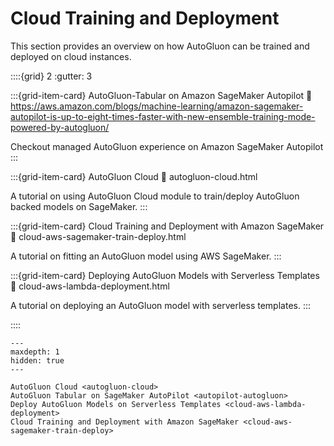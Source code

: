 # Cloud Training and Deployment

This section provides an overview on how AutoGluon can be trained and deployed on cloud instances.

::::{grid} 2
  :gutter: 3

:::{grid-item-card} AutoGluon-Tabular on Amazon SageMaker Autopilot
  :link:  https://aws.amazon.com/blogs/machine-learning/amazon-sagemaker-autopilot-is-up-to-eight-times-faster-with-new-ensemble-training-mode-powered-by-autogluon/

  Checkout managed AutoGluon experience on Amazon SageMaker Autopilot
:::

:::{grid-item-card} AutoGluon Cloud
  :link: autogluon-cloud.html

  A tutorial on using AutoGluon Cloud module to train/deploy AutoGluon backed models on SageMaker.
:::

:::{grid-item-card} Cloud Training and Deployment with Amazon SageMaker
  :link: cloud-aws-sagemaker-train-deploy.html

  A tutorial on fitting an AutoGluon model using AWS SageMaker.
:::

:::{grid-item-card} Deploying AutoGluon Models with Serverless Templates
  :link: cloud-aws-lambda-deployment.html

  A tutorial on deploying an AutoGluon model with serverless templates.
:::

::::

```{toctree}
---
maxdepth: 1
hidden: true
---

AutoGluon Cloud <autogluon-cloud>
AutoGluon Tabular on SageMaker AutoPilot <autopilot-autogluon>
Deploy AutoGluon Models on Serverless Templates <cloud-aws-lambda-deployment>
Cloud Training and Deployment with Amazon SageMaker <cloud-aws-sagemaker-train-deploy>
```

